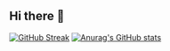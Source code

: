 ## Hi there 👋

<!--
**Joyeeeeeeeeeee/Joyeeeeeeeeeee** is a ✨ _special_ ✨ repository because its `README.md` (this file) appears on your GitHub profile.

Here are some ideas to get you started:

- 🔭 I’m currently working on ...
- 🌱 I’m currently learning ...
- 👯 I’m looking to collaborate on ...
- 🤔 I’m looking for help with ...
- 💬 Ask me about ...
- 📫 How to reach me: ...
- 😄 Pronouns: ...
- ⚡ Fun fact: ...
-->
[![GitHub Streak](https://streak-stats.demolab.com?user=Joyeeeeeeeeeee&locale=ko)](https://git.io/streak-stats)
[![Anurag's GitHub stats](https://github-readme-stats.vercel.app/api?username=Joyeeeeeeeeeee)](https://github.com/anuraghazra/github-readme-stats)
